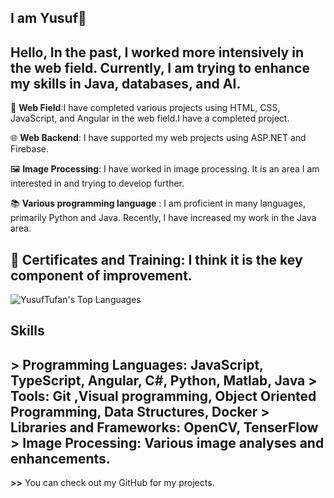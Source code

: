 ## I am Yusuf👋
Hello, In the past, I worked more intensively in the web field. Currently, I am trying to enhance my skills in Java, databases, and AI.
----------------------------------------------------------------------------------------------------------------------------------------------------------------------------------------------------------------------------
💬 **Web Field**:I have completed various projects using HTML, CSS, JavaScript, and Angular in the web field.I have a completed project.

🌐 **Web Backend**: I have supported my web projects using ASP.NET and Firebase.

🖼 **Image Processing**: I have worked in image processing. It is an area I am interested in and trying to develop further.

📚 **Various programming language** : I am proficient in many languages, primarily Python and Java. Recently, I have increased my work in the Java area.

🔗 **Certificates and Training**: I think it is the key component of improvement.
----------------------------------------------------------------------------------------------------------------------------------------------------------------------------------------------------------------------------
![YusufTufan's Top Languages](https://github-readme-stats.vercel.app/api/top-langs/?username=YusufTufan&theme=tokyonight&show_icons=true&hide_border=false&layout=compact)

**Skills**
----------------------------------------------------------------------------------------------------------------------------------------------------------------------------------------------------------------------------

**>** **Programming Languages**:  JavaScript, TypeScript, Angular, C#, Python, Matlab, Java
**>** **Tools**: Git ,Visual programming, Object Oriented Programming, Data Structures, Docker
**>** **Libraries and Frameworks**: OpenCV, TenserFlow
**>** **Image Processing**: Various image analyses and enhancements.
----------------------------------------------------------------------------------------------------------------------------------------------------------------------------------------------------------------------------

**>>** You can check out my GitHub for my projects.

